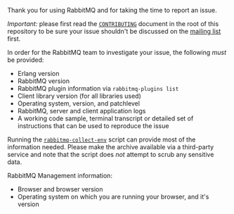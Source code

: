 Thank you for using RabbitMQ and for taking the time to report an issue.

*Important:* please first read the [`CONTRIBUTING`](../CONTRIBUTING.md) document in the root of this repository to be sure your issue shouldn't be discussed on the [mailing list][rmq-users] first.

In order for the RabbitMQ team to investigate your issue, the following *must* be provided:
  
* Erlang version
* RabbitMQ version
* RabbitMQ plugin information via `rabbitmq-plugins list`
* Client library version (for all libraries used)
* Operating system, version, and patchlevel
* RabbitMQ, server and client application logs
* A working code sample, terminal transcript or detailed set of instructions that can be used to reproduce the issue

Running the [`rabbitmq-collect-env`][rmq-collect-env] script can provide most of the information needed. Please make the archive available via a third-party service and note that the script does *not* attempt to scrub any sensitive data.

RabbitMQ Management information:

* Browser and browser version
* Operating system on which you are running your browser, and it's version

[rmq-users]: https://groups.google.com/forum/#!forum/rabbitmq-users
[rmq-collect-env]: https://github.com/rabbitmq/support-tools/blob/master/scripts/rabbitmq-collect-env

